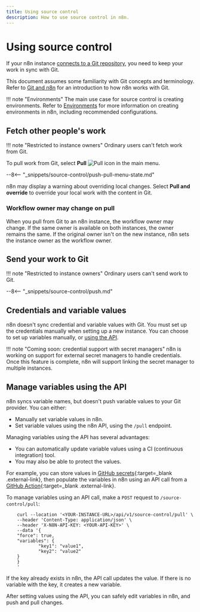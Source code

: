 ```yaml
---
title: Using source control
description: How to use source control in n8n.
---
```


# Using source control

If your n8n instance [connects to a Git repository](/source-control/setup/), you need to keep your work in sync with Git.

This document assumes some familiarity with Git concepts and terminology. Refer to [Git and n8n](/source-control/git/) for an introduction to how n8n works with Git.

!!! note "Environments"
	The main use case for source control is creating environments. Refer to [Environments](/environments/) for more information on creating environments in n8n, including recommended configurations.


## Fetch other people's work

!!! note "Restricted to instance owners"
	Ordinary users can't fetch work from Git.

To pull work from Git, select **Pull** <span class="inline-image">![Pull icon](/_images/source-control/pull-icon.png)</span> in the main menu.

--8<-- "_snippets/source-control/push-pull-menu-state.md"

n8n may display a warning about overriding local changes. Select **Pull and override** to override your local work with the content in Git.

### Workflow owner may change on pull

When you pull from Git to an n8n instance, the workflow owner may change. If the same owner is available on both instances, the owner remains the same. If the original owner isn't on the new instance, n8n sets the instance owner as the workflow owner.


## Send your work to Git

!!! note "Restricted to instance owners"
	Ordinary users can't send work to Git.

--8<-- "_snippets/source-control/push.md"

## Credentials and variable values

n8n doesn't sync credential and variable values with Git. You must set up the credentials manually when setting up a new instance. You can choose to set up variables manually, or [using the API](#manage-variables-using-the-api).

!!! note "Coming soon: credential support with secret managers"
	n8n is working on support for external secret managers to handle credentials. Once this feature is complete, n8n will support linking the secret manager to multiple instances.

## Manage variables using the API

n8n syncs variable names, but doesn't push variable values to your Git provider. You can either:

* Manually set variable values in n8n.
* Set variable values using the n8n API, using the `/pull` endpoint. 

Managing variables using the API has several advantages:

* You can automatically update variable values using a CI (continuous integration) tool. 
* You may also be able to protect the values. 

For example, you can store values in [GitHub secrets](https://docs.github.com/en/actions/security-guides/encrypted-secrets){:target=_blank .external-link}, then populate the variables in n8n using an API call from a [GitHub Action](https://docs.github.com/en/actions/learn-github-actions/understanding-github-actions){:target=_blank .external-link}.

To manage variables using an API call, make a `POST` request to `/source-control/pull`:

```curl
	curl --location '<YOUR-INSTANCE-URL>/api/v1/source-control/pull' \
	--header 'Content-Type: application/json' \
	--header 'X-N8N-API-KEY: <YOUR-API-KEY>' \
	--data '{
	"force": true,
	"variables": { 
			"key1": "value1",
			"key2": "value2"
	}
	}
	'
```

If the key already exists in n8n, the API call updates the value. If there is no variable with the key, it creates a new variable.

After setting values using the API, you can safely edit variables in n8n, and push and pull changes. 
